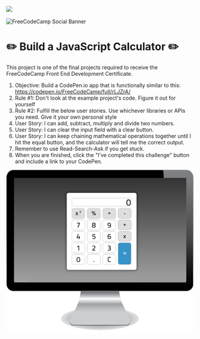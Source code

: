 <a href="https://codeclimate.com/github/lisashiphrah/JavaScriptCalculator/maintainability"><img src="https://api.codeclimate.com/v1/badges/9220cba24d8b96cdbea2/maintainability" /></a>

![FreeCodeCamp Social Banner](https://s3.amazonaws.com/freecodecamp/wide-social-banner.png)

# :pencil2: Build a JavaScript Calculator :pencil2:

This project is one of the final projects required to receive the FreeCodeCamp Front End Development Certificate.

1. Objective: Build a CodePen.io app that is functionally similar to this: https://codepen.io/FreeCodeCamp/full/rLJZrA/
2. Rule #1: Don't look at the example project's code. Figure it out for yourself
3. Rule #2: Fulfill the below user stories. Use whichever libraries or APIs you need. Give it your own personal style
4. User Story: I can add, subtract, multiply and divide two numbers.
5. User Story: I can clear the input field with a clear button.
6. User Story: I can keep chaining mathematical operations together until I hit the equal button, and the calculator will tell me the correct output.
7. Remember to use Read-Search-Ask if you get stuck.
8. When you are finished, click the "I've completed this challenge" button and include a link to your CodePen.

![Calculator Screenshot](/calculator.png)
